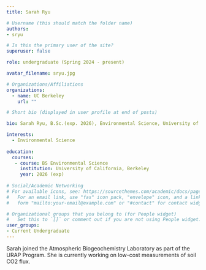 ```yaml
---
title: Sarah Ryu

# Username (this should match the folder name)
authors:
- sryu

# Is this the primary user of the site?
superuser: false

role: undergraduate (Spring 2024 - present)

avatar_filename: sryu.jpg

# Organizations/Affiliations
organizations:
  - name: UC Berkeley
    url: ""

# Short bio (displayed in user profile at end of posts)

bio: Sarah Ryu, B.Sc.(exp. 2026), Environmental Science, University of California at Berkeley. URAP researcher in Atmospheric Biogeochemistry Lab (January 2023- present).   

interests:
  - Environmental Science
  
education:
  courses:
   - course: BS Environmental Science
     institution: University of California, Berkeley
     year: 2026 (exp)
      
# Social/Academic Networking
# For available icons, see: https://sourcethemes.com/academic/docs/page-builder/#icons
#   For an email link, use "fas" icon pack, "envelope" icon, and a link in the
#   form "mailto:your-email@example.com" or "#contact" for contact widget.

# Organizational groups that you belong to (for People widget)
#   Set this to `[]` or comment out if you are not using People widget.
user_groups:
- Current Undergraduate
---
```


Sarah joined the Atmospheric Biogeochemistry Laboratory as part of the URAP Program.  She is currently working on low-cost measurements of soil CO2 flux. 
